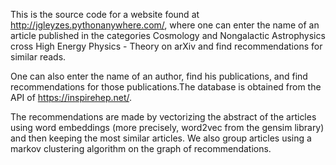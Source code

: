 This is the source code for a website found at http://jgleyzes.pythonanywhere.com/, where one can enter the name of an article published in the categories
Cosmology and Nongalactic Astrophysics cross High Energy Physics - Theory on arXiv and find recommendations for similar reads.

One can also enter the name of an author, find his publications, and find recommendations for those publications.The database is obtained from the API of https://inspirehep.net/.

The recommendations are made by vectorizing the abstract of the articles using word embeddings (more precisely, word2vec from the gensim library) and then keeping the most similar articles. We also group articles using a markov clustering algorithm on the graph of recommendations.
